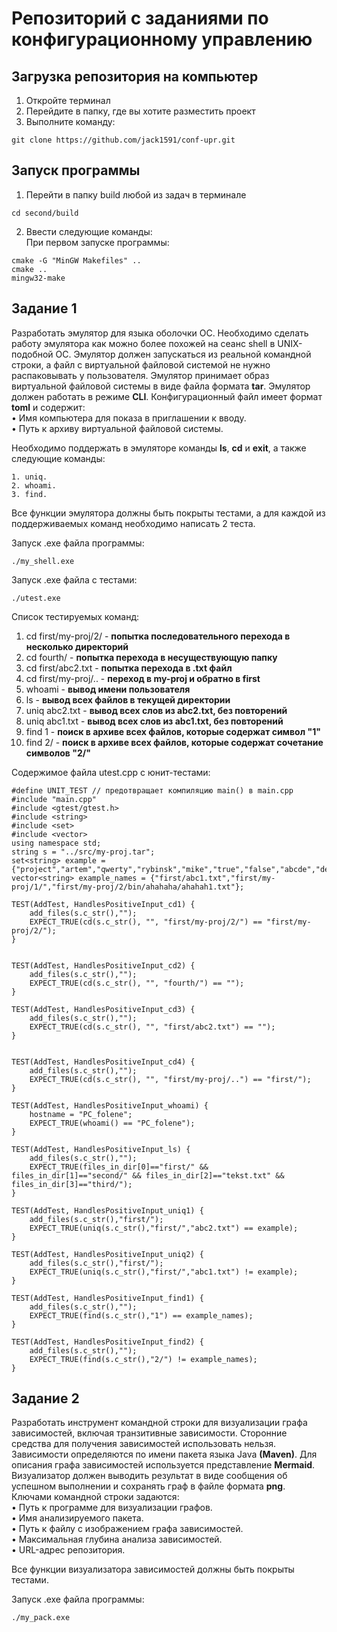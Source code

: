 # Репозиторий с заданиями по конфигурационному управлению
## Загрузка репозитория на компьютер
1. Откройте терминал
2. Перейдите в папку, где вы хотите разместить проект
3. Выполните команду:
```
git clone https://github.com/jack1591/conf-upr.git
```
## Запуск программы
1. Перейти в папку build любой из задач в терминале
```
cd second/build
```  
2. Ввести следующие команды:  
При первом запуске программы:
```
cmake -G "MinGW Makefiles" ..
cmake ..
mingw32-make
```  

## Задание 1
Разработать эмулятор для языка оболочки ОС. Необходимо сделать работу
эмулятора как можно более похожей на сеанс shell в UNIX-подобной ОС.
Эмулятор должен запускаться из реальной командной строки, а файл с
виртуальной файловой системой не нужно распаковывать у пользователя.
Эмулятор принимает образ виртуальной файловой системы в виде файла формата
**tar**. Эмулятор должен работать в режиме **CLI**.
Конфигурационный файл имеет формат **toml** и содержит:  
• Имя компьютера для показа в приглашении к вводу.  
• Путь к архиву виртуальной файловой системы.  
  
Необходимо поддержать в эмуляторе команды **ls**, **cd** и **exit**, а также
следующие команды:
```
1. uniq.
2. whoami.  
3. find.
``` 
Все функции эмулятора должны быть покрыты тестами, а для каждой из
поддерживаемых команд необходимо написать 2 теста.

Запуск .exe файла программы:
```
./my_shell.exe
```
Запуск .exe файла с тестами:
```
./utest.exe
```

Список тестируемых команд:
1. cd first/my-proj/2/ - **попытка последовательного перехода в несколько директорий**
2. cd fourth/ - **попытка перехода в несуществующую папку**
3. cd first/abc2.txt - **попытка перехода в .txt файл**
4. cd first/my-proj/.. - **переход в my-proj и обратно в first**
5. whoami - **вывод имени пользователя**
6. ls - **вывод всех файлов в текущей директории**
7. uniq abc2.txt - **вывод всех слов из abc2.txt, без повторений**
8. uniq abc1.txt - **вывод всех слов из abc1.txt, без повторений**
9. find 1 - **поиск в архиве всех файлов, которые содержат символ "1"**
10. find 2/ - **поиск в архиве всех файлов, которые содержат сочетание символов "2/"**

Содержимое файла utest.cpp с юнит-тестами:
```
#define UNIT_TEST // предотвращает компиляцию main() в main.cpp
#include "main.cpp" 
#include <gtest/gtest.h>
#include <string>
#include <set>
#include <vector>
using namespace std;
string s = "../src/my-proj.tar";
set<string> example = {"project","artem","qwerty","rybinsk","mike","true","false","abcde","detective","twin","bin","bash"};
vector<string> example_names = {"first/abc1.txt","first/my-proj/1/","first/my-proj/2/bin/ahahaha/ahahah1.txt"};

TEST(AddTest, HandlesPositiveInput_cd1) {
    add_files(s.c_str(),"");
    EXPECT_TRUE(cd(s.c_str(), "", "first/my-proj/2/") == "first/my-proj/2/");
}


TEST(AddTest, HandlesPositiveInput_cd2) {
    add_files(s.c_str(),"");
    EXPECT_TRUE(cd(s.c_str(), "", "fourth/") == "");
}

TEST(AddTest, HandlesPositiveInput_cd3) {
    add_files(s.c_str(),"");
    EXPECT_TRUE(cd(s.c_str(), "", "first/abc2.txt") == "");
}


TEST(AddTest, HandlesPositiveInput_cd4) {
    add_files(s.c_str(),"");
    EXPECT_TRUE(cd(s.c_str(), "", "first/my-proj/..") == "first/");
}

TEST(AddTest, HandlesPositiveInput_whoami) {
    hostname = "PC_folene";
    EXPECT_TRUE(whoami() == "PC_folene");
}

TEST(AddTest, HandlesPositiveInput_ls) {
    add_files(s.c_str(),"");
    EXPECT_TRUE(files_in_dir[0]=="first/" && files_in_dir[1]=="second/" && files_in_dir[2]=="tekst.txt" && files_in_dir[3]=="third/");
}

TEST(AddTest, HandlesPositiveInput_uniq1) {
    add_files(s.c_str(),"first/");
    EXPECT_TRUE(uniq(s.c_str(),"first/","abc2.txt") == example);
}

TEST(AddTest, HandlesPositiveInput_uniq2) {
    add_files(s.c_str(),"first/");
    EXPECT_TRUE(uniq(s.c_str(),"first/","abc1.txt") != example);
}

TEST(AddTest, HandlesPositiveInput_find1) {
    add_files(s.c_str(),"");
    EXPECT_TRUE(find(s.c_str(),"1") == example_names);
}

TEST(AddTest, HandlesPositiveInput_find2) {
    add_files(s.c_str(),"");
    EXPECT_TRUE(find(s.c_str(),"2/") != example_names);
}
```


## Задание 2
Разработать инструмент командной строки для визуализации графа
зависимостей, включая транзитивные зависимости. Сторонние средства для
получения зависимостей использовать нельзя.
Зависимости определяются по имени пакета языка Java **(Maven)**. Для
описания графа зависимостей используется представление **Mermaid**.
Визуализатор должен выводить результат в виде сообщения об успешном
выполнении и сохранять граф в файле формата **png**.  
Ключами командной строки задаются:  
• Путь к программе для визуализации графов.  
• Имя анализируемого пакета.  
• Путь к файлу с изображением графа зависимостей.  
• Максимальная глубина анализа зависимостей.  
• URL-адрес репозитория.  

Все функции визуализатора зависимостей должны быть покрыты тестами.

Запуск .exe файла программы:
```
./my_pack.exe
```
